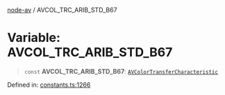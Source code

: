 [node-av](../globals.md) / AVCOL\_TRC\_ARIB\_STD\_B67

# Variable: AVCOL\_TRC\_ARIB\_STD\_B67

> `const` **AVCOL\_TRC\_ARIB\_STD\_B67**: [`AVColorTransferCharacteristic`](../type-aliases/AVColorTransferCharacteristic.md)

Defined in: [constants.ts:1266](https://github.com/seydx/av/blob/f8631fc881b394300b1479f511d55cf1c370a87f/src/constants/constants.ts#L1266)
